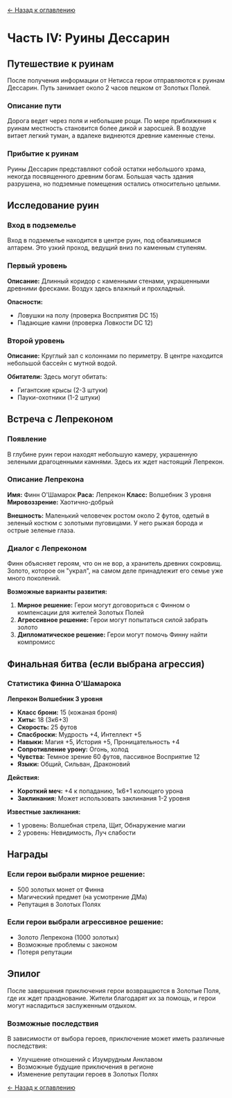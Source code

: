 [← Назад к оглавлению](README.md)

# Часть IV: Руины Дессарин

## Путешествие к руинам

После получения информации от Нетисса герои отправляются к руинам Дессарин. Путь занимает около 2 часов пешком от Золотых Полей.

### Описание пути

Дорога ведет через поля и небольшие рощи. По мере приближения к руинам местность становится более дикой и заросшей. В воздухе витает легкий туман, а вдалеке виднеются древние каменные стены.

### Прибытие к руинам

Руины Дессарин представляют собой остатки небольшого храма, некогда посвященного древним богам. Большая часть здания разрушена, но подземные помещения остались относительно целыми.

## Исследование руин

### Вход в подземелье

Вход в подземелье находится в центре руин, под обвалившимся алтарем. Это узкий проход, ведущий вниз по каменным ступеням.

### Первый уровень

**Описание:** Длинный коридор с каменными стенами, украшенными древними фресками. Воздух здесь влажный и прохладный.

**Опасности:**
- Ловушки на полу (проверка Восприятия DC 15)
- Падающие камни (проверка Ловкости DC 12)

### Второй уровень

**Описание:** Круглый зал с колоннами по периметру. В центре находится небольшой бассейн с мутной водой.

**Обитатели:** Здесь могут обитать:
- Гигантские крысы (2-3 штуки)
- Пауки-охотники (1-2 штуки)

## Встреча с Лепреконом

### Появление

В глубине руин герои находят небольшую камеру, украшенную зелеными драгоценными камнями. Здесь их ждет настоящий Лепрекон.

### Описание Лепрекона

**Имя:** Финн О'Шамарок
**Раса:** Лепрекон
**Класс:** Волшебник 3 уровня
**Мировоззрение:** Хаотично-добрый

**Внешность:** Маленький человечек ростом около 2 футов, одетый в зеленый костюм с золотыми пуговицами. У него рыжая борода и острые зеленые глаза.

### Диалог с Лепреконом

Финн объясняет героям, что он не вор, а хранитель древних сокровищ. Золото, которое он "украл", на самом деле принадлежит его семье уже много поколений.

**Возможные варианты развития:**

1. **Мирное решение:** Герои могут договориться с Финном о компенсации для жителей Золотых Полей
2. **Агрессивное решение:** Герои могут попытаться силой забрать золото
3. **Дипломатическое решение:** Герои могут помочь Финну найти компромисс

## Финальная битва (если выбрана агрессия)

### Статистика Финна О'Шамарока

**Лепрекон Волшебник 3 уровня**
- **Класс брони:** 15 (кожаная броня)
- **Хиты:** 18 (3к6+3)
- **Скорость:** 25 футов
- **Спасброски:** Мудрость +4, Интеллект +5
- **Навыки:** Магия +5, История +5, Проницательность +4
- **Сопротивление урону:** Огонь, холод
- **Чувства:** Темное зрение 60 футов, пассивное Восприятие 12
- **Языки:** Общий, Сильван, Драконовий

**Действия:**
- **Короткий меч:** +4 к попаданию, 1к6+1 колющего урона
- **Заклинания:** Может использовать заклинания 1-2 уровня

**Известные заклинания:**
- 1 уровень: Волшебная стрела, Щит, Обнаружение магии
- 2 уровень: Невидимость, Луч слабости

## Награды

### Если герои выбрали мирное решение:
- 500 золотых монет от Финна
- Магический предмет (на усмотрение ДМа)
- Репутация в Золотых Полях

### Если герои выбрали агрессивное решение:
- Золото Лепрекона (1000 золотых)
- Возможные проблемы с законом
- Потеря репутации

## Эпилог

После завершения приключения герои возвращаются в Золотые Поля, где их ждет празднование. Жители благодарят их за помощь, и герои могут насладиться заслуженным отдыхом.

### Возможные последствия

В зависимости от выбора героев, приключение может иметь различные последствия:
- Улучшение отношений с Изумрудным Анклавом
- Возможные будущие приключения в регионе
- Изменение репутации героев в Золотых Полях

[← Назад к оглавлению](README.md)